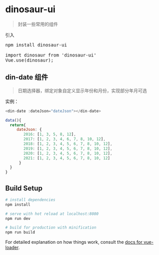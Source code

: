 # dinosaur-ui
>封装一些常用的组件  

引入
<pre>
npm install dinosaur-ui

import dinosaur from 'dinosaur-ui'
Vue.use(dinosaur);
</pre>

## din-date 组件
>日期选择器，绑定对象自定义显示年份和月份，实现部分年月可选  

实例：
```js
<din-date :dateJson="dateJson"></din-date>

data(){
  return{
     dateJson: {
        2016: [1, 3, 5, 8, 12],
        2017: [1, 2, 3, 4, 6, 7, 8, 10, 12],
        2018: [1, 2, 3, 4, 5, 6, 7, 8, 10, 12],
        2019: [1, 2, 3, 4, 5, 6, 7, 8, 10, 12],
        2020: [1, 2, 3, 4, 5, 6, 7, 8, 10, 12],
        2021: [1, 2, 3, 4, 5, 6, 7, 8, 10, 12]
      }
  }
}

```

## Build Setup

``` bash
# install dependencies
npm install

# serve with hot reload at localhost:8080
npm run dev

# build for production with minification
npm run build
```

For detailed explanation on how things work, consult the [docs for vue-loader](http://vuejs.github.io/vue-loader).
